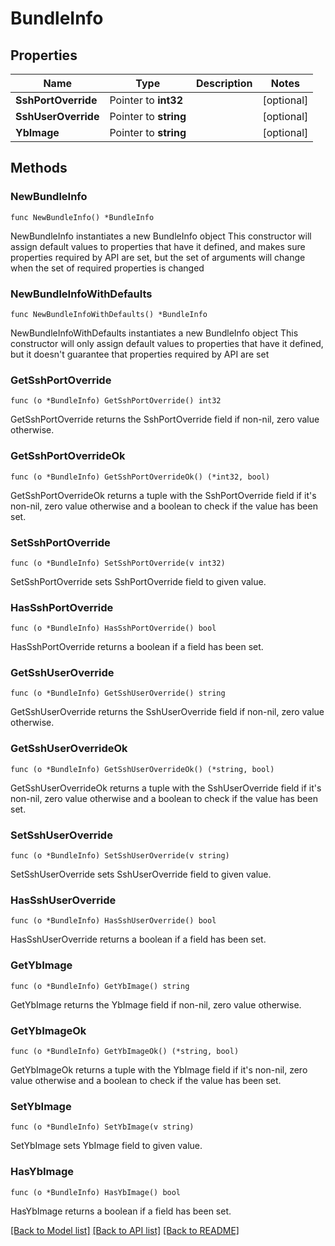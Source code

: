 # BundleInfo

## Properties

Name | Type | Description | Notes
------------ | ------------- | ------------- | -------------
**SshPortOverride** | Pointer to **int32** |  | [optional] 
**SshUserOverride** | Pointer to **string** |  | [optional] 
**YbImage** | Pointer to **string** |  | [optional] 

## Methods

### NewBundleInfo

`func NewBundleInfo() *BundleInfo`

NewBundleInfo instantiates a new BundleInfo object
This constructor will assign default values to properties that have it defined,
and makes sure properties required by API are set, but the set of arguments
will change when the set of required properties is changed

### NewBundleInfoWithDefaults

`func NewBundleInfoWithDefaults() *BundleInfo`

NewBundleInfoWithDefaults instantiates a new BundleInfo object
This constructor will only assign default values to properties that have it defined,
but it doesn't guarantee that properties required by API are set

### GetSshPortOverride

`func (o *BundleInfo) GetSshPortOverride() int32`

GetSshPortOverride returns the SshPortOverride field if non-nil, zero value otherwise.

### GetSshPortOverrideOk

`func (o *BundleInfo) GetSshPortOverrideOk() (*int32, bool)`

GetSshPortOverrideOk returns a tuple with the SshPortOverride field if it's non-nil, zero value otherwise
and a boolean to check if the value has been set.

### SetSshPortOverride

`func (o *BundleInfo) SetSshPortOverride(v int32)`

SetSshPortOverride sets SshPortOverride field to given value.

### HasSshPortOverride

`func (o *BundleInfo) HasSshPortOverride() bool`

HasSshPortOverride returns a boolean if a field has been set.

### GetSshUserOverride

`func (o *BundleInfo) GetSshUserOverride() string`

GetSshUserOverride returns the SshUserOverride field if non-nil, zero value otherwise.

### GetSshUserOverrideOk

`func (o *BundleInfo) GetSshUserOverrideOk() (*string, bool)`

GetSshUserOverrideOk returns a tuple with the SshUserOverride field if it's non-nil, zero value otherwise
and a boolean to check if the value has been set.

### SetSshUserOverride

`func (o *BundleInfo) SetSshUserOverride(v string)`

SetSshUserOverride sets SshUserOverride field to given value.

### HasSshUserOverride

`func (o *BundleInfo) HasSshUserOverride() bool`

HasSshUserOverride returns a boolean if a field has been set.

### GetYbImage

`func (o *BundleInfo) GetYbImage() string`

GetYbImage returns the YbImage field if non-nil, zero value otherwise.

### GetYbImageOk

`func (o *BundleInfo) GetYbImageOk() (*string, bool)`

GetYbImageOk returns a tuple with the YbImage field if it's non-nil, zero value otherwise
and a boolean to check if the value has been set.

### SetYbImage

`func (o *BundleInfo) SetYbImage(v string)`

SetYbImage sets YbImage field to given value.

### HasYbImage

`func (o *BundleInfo) HasYbImage() bool`

HasYbImage returns a boolean if a field has been set.


[[Back to Model list]](../README.md#documentation-for-models) [[Back to API list]](../README.md#documentation-for-api-endpoints) [[Back to README]](../README.md)


